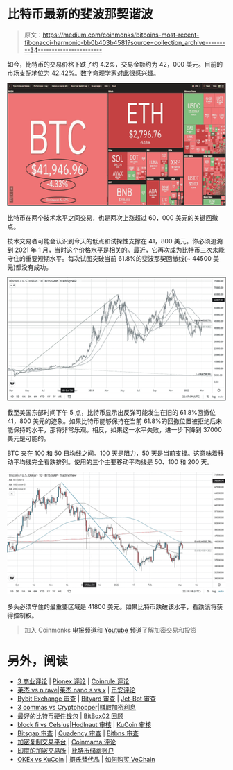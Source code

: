 # 比特币最新的斐波那契谐波

> 原文：<https://medium.com/coinmonks/bitcoins-most-recent-fibonacci-harmonic-bb0b403b4581?source=collection_archive---------34----------------------->

如今，比特币的交易价格下跌了约 4.2%，交易金额约为 42，000 美元。目前的市场支配地位为 42.42%。数字命理学家对此很感兴趣。

![](img/72476d74e77954fe2c9746c5cbda8242.png)

比特币在两个技术水平之间交易，也是两次上涨超过 60，000 美元的关键回撤点。

技术交易者可能会认识到今天的低点和试探性支撑在 41，800 美元。你必须追溯到 2021 年 1 月，当时这个价格水平是相关的。最近，它再次成为比特币三次未能守住的重要短期水平。每次试图突破当前 61.8%的斐波那契回撤线(~ 44500 美元)都没有成功。

![](img/1f58d83a8ec2f5de2a5931a74f439451.png)

截至美国东部时间下午 5 点，比特币显示出反弹可能发生在旧的 61.8%回撤位 41，800 美元的迹象。如果比特币能够保持在当前 61.8%的回撤位置被拒绝后未能保持的水平，那将非常乐观。相反，如果这一水平失败，进一步下降到 37000 美元是可能的。

BTC 夹在 100 和 50 日均线之间。100 天是阻力，50 天是当前支撑。这意味着移动平均线完全看跌排列。使用的三个主要移动平均线是 50、100 和 200 天。

![](img/ff902e918045db2a35a41ea53149a297.png)

多头必须守住的最重要区域是 41800 美元。如果比特币跌破该水平，看跌派将获得控制权。

> 加入 Coinmonks [电报频道](https://t.me/coincodecap)和 [Youtube 频道](https://www.youtube.com/c/coinmonks/videos)了解加密交易和投资

# 另外，阅读

*   [3 商业评论](/coinmonks/3commas-review-an-excellent-crypto-trading-bot-2020-1313a58bec92) | [Pionex 评论](https://coincodecap.com/pionex-review-exchange-with-crypto-trading-bot) | [Coinrule 评论](/coinmonks/coinrule-review-2021-a-beginner-friendly-crypto-trading-bot-daf0504848ba)
*   [莱杰 vs n rave](/coinmonks/ledger-vs-ngrave-zero-7e40f0c1d694)|[莱杰 nano s vs x](/coinmonks/ledger-nano-s-vs-x-battery-hardware-price-storage-59a6663fe3b0) | [币安评论](/coinmonks/binance-review-ee10d3bf3b6e)
*   [Bybit Exchange 审查](/coinmonks/bybit-exchange-review-dbd570019b71) | [Bityard 审查](https://coincodecap.com/bityard-reivew) | [Jet-Bot 审查](https://coincodecap.com/jet-bot-review)
*   [3 commas vs Cryptohopper](/coinmonks/3commas-vs-pionex-vs-cryptohopper-best-crypto-bot-6a98d2baa203)|[赚取加密利息](/coinmonks/earn-crypto-interest-b10b810fdda3)
*   最好的比特币[硬件钱包](/coinmonks/hardware-wallets-dfa1211730c6) | [BitBox02 回顾](/coinmonks/bitbox02-review-your-swiss-bitcoin-hardware-wallet-c36c88fff29)
*   [block fi vs Celsius](/coinmonks/blockfi-vs-celsius-vs-hodlnaut-8a1cc8c26630)|[Hodlnaut 审核](/coinmonks/hodlnaut-review-best-way-to-hodl-is-to-earn-interest-on-your-bitcoin-6658a8c19edf) | [KuCoin 审核](https://coincodecap.com/kucoin-review)
*   [Bitsgap 审查](/coinmonks/bitsgap-review-a-crypto-trading-bot-that-makes-easy-money-a5d88a336df2) | [Quadency 审查](/coinmonks/quadency-review-a-crypto-trading-automation-platform-3068eaa374e1) | [Bitbns 审查](/coinmonks/bitbns-review-38256a07e161)
*   [加密复制交易平台](/coinmonks/top-10-crypto-copy-trading-platforms-for-beginners-d0c37c7d698c) | [Coinmama 评论](/coinmonks/coinmama-review-ace5641bde6e)
*   [印度的加密交易所](/coinmonks/bitcoin-exchange-in-india-7f1fe79715c9) | [比特币储蓄账户](/coinmonks/bitcoin-savings-account-e65b13f92451)
*   [OKEx vs KuCoin](https://coincodecap.com/okex-kucoin) | [摄氏替代品](https://coincodecap.com/celsius-alternatives) | [如何购买 VeChain](https://coincodecap.com/buy-vechain)
